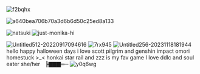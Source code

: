 ![f2bqhx](https://github.com/user-attachments/assets/48657f80-0d0d-4052-910f-0e134ee25f4c)

![a640bea706b70a3d6b6d50c25ed8a133](https://github.com/user-attachments/assets/15a0d739-019a-4dc3-bf27-69072ad8e100)

![natsuki](https://github.com/user-attachments/assets/2baf64a4-e0d4-473f-8c8c-4effeb11a0a0)
![just-monika-hi](https://github.com/user-attachments/assets/9405ce81-50aa-436c-8de8-49f2403c40e5)



![Untitled512-20220917094616](https://github.com/user-attachments/assets/8443cd70-e985-4fd5-80c2-c08a74de91ba)
![7rx945](https://github.com/user-attachments/assets/de8c82a1-faf1-4a67-9b34-dc4a8d9d1a4c)
![Untitled256-20231118181944](https://github.com/user-attachments/assets/0773a439-d4c7-49e0-8dba-1e2e3347357e)
hello happy halloween days i love scott pilgrim and genshin impact omori homestuck >_< honkai star rail and  zzz is my fav game I love ddlc and soul eater 
she/her ┣▇▇▇═─
![y0q6wg](https://github.com/user-attachments/assets/2fa0206e-f17f-4109-b8e0-b2b9e2a160e5)
